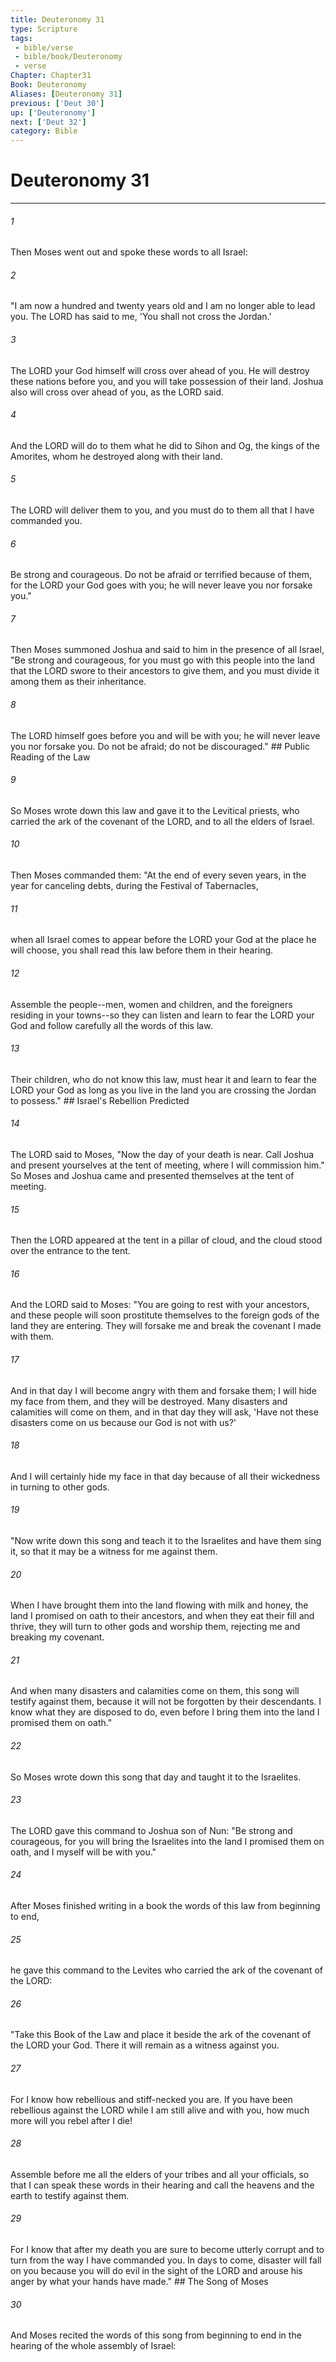 ```yaml
---
title: Deuteronomy 31
type: Scripture
tags:
 - bible/verse
 - bible/book/Deuteronomy
 - verse
Chapter: Chapter31
Book: Deuteronomy
Aliases: [Deuteronomy 31]
previous: ['Deut 30']
up: ['Deuteronomy']
next: ['Deut 32']
category: Bible
---
```

# Deuteronomy 31

***


###### 1 
Then Moses went out and spoke these words to all Israel: 

###### 2 
"I am now a hundred and twenty years old and I am no longer able to lead you. The LORD has said to me, 'You shall not cross the Jordan.' 

###### 3 
The LORD your God himself will cross over ahead of you. He will destroy these nations before you, and you will take possession of their land. Joshua also will cross over ahead of you, as the LORD said. 

###### 4 
And the LORD will do to them what he did to Sihon and Og, the kings of the Amorites, whom he destroyed along with their land. 

###### 5 
The LORD will deliver them to you, and you must do to them all that I have commanded you. 

###### 6 
Be strong and courageous. Do not be afraid or terrified because of them, for the LORD your God goes with you; he will never leave you nor forsake you." 

###### 7 
Then Moses summoned Joshua and said to him in the presence of all Israel, "Be strong and courageous, for you must go with this people into the land that the LORD swore to their ancestors to give them, and you must divide it among them as their inheritance. 

###### 8 
The LORD himself goes before you and will be with you; he will never leave you nor forsake you. Do not be afraid; do not be discouraged." ## Public Reading of the Law 

###### 9 
So Moses wrote down this law and gave it to the Levitical priests, who carried the ark of the covenant of the LORD, and to all the elders of Israel. 

###### 10 
Then Moses commanded them: "At the end of every seven years, in the year for canceling debts, during the Festival of Tabernacles, 

###### 11 
when all Israel comes to appear before the LORD your God at the place he will choose, you shall read this law before them in their hearing. 

###### 12 
Assemble the people--men, women and children, and the foreigners residing in your towns--so they can listen and learn to fear the LORD your God and follow carefully all the words of this law. 

###### 13 
Their children, who do not know this law, must hear it and learn to fear the LORD your God as long as you live in the land you are crossing the Jordan to possess." ## Israel's Rebellion Predicted 

###### 14 
The LORD said to Moses, "Now the day of your death is near. Call Joshua and present yourselves at the tent of meeting, where I will commission him." So Moses and Joshua came and presented themselves at the tent of meeting. 

###### 15 
Then the LORD appeared at the tent in a pillar of cloud, and the cloud stood over the entrance to the tent. 

###### 16 
And the LORD said to Moses: "You are going to rest with your ancestors, and these people will soon prostitute themselves to the foreign gods of the land they are entering. They will forsake me and break the covenant I made with them. 

###### 17 
And in that day I will become angry with them and forsake them; I will hide my face from them, and they will be destroyed. Many disasters and calamities will come on them, and in that day they will ask, 'Have not these disasters come on us because our God is not with us?' 

###### 18 
And I will certainly hide my face in that day because of all their wickedness in turning to other gods. 

###### 19 
"Now write down this song and teach it to the Israelites and have them sing it, so that it may be a witness for me against them. 

###### 20 
When I have brought them into the land flowing with milk and honey, the land I promised on oath to their ancestors, and when they eat their fill and thrive, they will turn to other gods and worship them, rejecting me and breaking my covenant. 

###### 21 
And when many disasters and calamities come on them, this song will testify against them, because it will not be forgotten by their descendants. I know what they are disposed to do, even before I bring them into the land I promised them on oath." 

###### 22 
So Moses wrote down this song that day and taught it to the Israelites. 

###### 23 
The LORD gave this command to Joshua son of Nun: "Be strong and courageous, for you will bring the Israelites into the land I promised them on oath, and I myself will be with you." 

###### 24 
After Moses finished writing in a book the words of this law from beginning to end, 

###### 25 
he gave this command to the Levites who carried the ark of the covenant of the LORD: 

###### 26 
"Take this Book of the Law and place it beside the ark of the covenant of the LORD your God. There it will remain as a witness against you. 

###### 27 
For I know how rebellious and stiff-necked you are. If you have been rebellious against the LORD while I am still alive and with you, how much more will you rebel after I die! 

###### 28 
Assemble before me all the elders of your tribes and all your officials, so that I can speak these words in their hearing and call the heavens and the earth to testify against them. 

###### 29 
For I know that after my death you are sure to become utterly corrupt and to turn from the way I have commanded you. In days to come, disaster will fall on you because you will do evil in the sight of the LORD and arouse his anger by what your hands have made." ## The Song of Moses 

###### 30 
And Moses recited the words of this song from beginning to end in the hearing of the whole assembly of Israel: 

